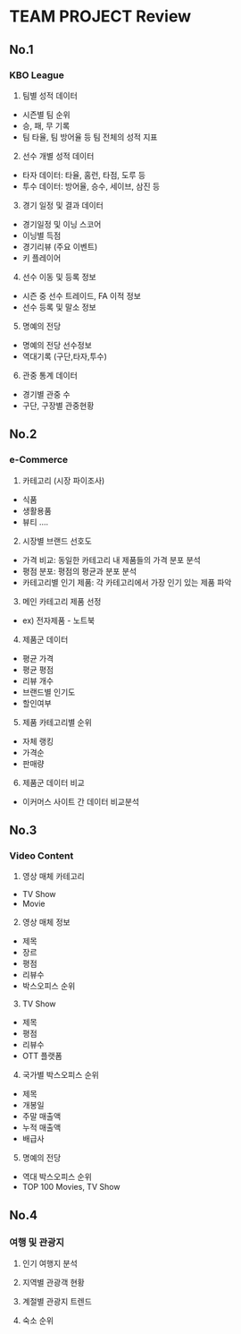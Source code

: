 # TEAM PROJECT Review
## No.1
### KBO League
1. 팀별 성적 데이터
 - 시즌별 팀 순위
 - 승, 패, 무 기록
 - 팀 타율, 팀 방어율 등 팀 전체의 성적 지표

2. 선수 개별 성적 데이터
 - 타자 데이터: 타율, 홈런, 타점, 도루 등
 - 투수 데이터: 방어율, 승수, 세이브, 삼진 등

3. 경기 일정 및 결과 데이터
 - 경기일정 및 이닝 스코어
 - 이닝별 득점
 - 경기리뷰 (주요 이벤트)
 - 키 플레이어

4. 선수 이동 및 등록 정보
 - 시즌 중 선수 트레이드, FA 이적 정보
 - 선수 등록 및 말소 정보

5. 명예의 전당
 - 명예의 전당 선수정보
 - 역대기록 (구단,타자,투수)

6. 관중 통계 데이터
 - 경기별 관중 수
 - 구단, 구장별 관중현황


## No.2
### e-Commerce
1. 카테고리 (시장 파이조사)
 - 식품
 - 생활용품
 - 뷰티
….

2. 시장별 브랜드 선호도
 - 가격 비교: 동일한 카테고리 내 제품들의 가격 분포 분석
 - 평점 분포: 평점의 평균과 분포 분석
 - 카테고리별 인기 제품: 각 카테고리에서 가장 인기 있는 제품 파악

3. 메인 카테고리 제품 선정
 - ex) 전자제품 - 노트북

4. 제품군 데이터
 - 평균 가격
 - 평균 평점
 - 리뷰 개수
 - 브랜드별 인기도
 - 할인여부

5. 제품 카테고리별 순위
 - 자체 랭킹
 - 가격순
 - 판매량

6. 제품군 데이터 비교
 - 이커머스 사이트 간 데이터 비교분석





## No.3
### Video Content
1. 영상 매체 카테고리
 - TV Show
 - Movie

2. 영상 매체 정보
 - 제목
 - 장르
 - 평점
 - 리뷰수
 - 박스오피스 순위

3. TV Show
 - 제목
 - 평점
 - 리뷰수
 - OTT 플랫폼

4. 국가별 박스오피스 순위
 - 제목
 - 개봉일
 - 주말 매출액
 - 누적 매출액
 - 배급사

5. 명예의 전당
 - 역대 박스오피스 순위
 - TOP 100 Movies, TV Show


## No.4
### 여행 및 관광지
1. 인기 여행지 분석

2. 지역별 관광객 현황

3. 계절별 관광지 트렌드

4. 숙소 순위
